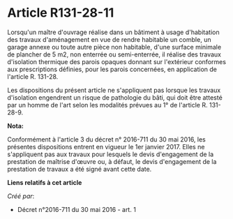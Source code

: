 # Article R131-28-11

Lorsqu'un maître d'ouvrage réalise dans un bâtiment à usage d'habitation des travaux d'aménagement en vue de rendre habitable
un comble, un garage annexe ou toute autre pièce non habitable, d'une surface minimale de plancher de 5 m2, non enterrée ou
semi-enterrée, il réalise des travaux d'isolation thermique des parois opaques donnant sur l'extérieur conformes aux
prescriptions définies, pour les parois concernées, en application de l'article R. 131-28. 

Les dispositions du présent article ne s'appliquent pas lorsque les travaux d'isolation engendrent un risque de pathologie du
bâti, qui doit être attesté par un homme de l'art selon les modalités prévues au 1° de l'article R. 131-28-9.

**Nota:**

Conformément à l'article 3 du décret n° 2016-711 du 30 mai 2016, les présentes dispositions entrent en vigueur le 1er janvier
2017. Elles ne s'appliquent pas aux travaux pour lesquels le devis d'engagement de la prestation de maîtrise d'œuvre ou, à
défaut, le devis d'engagement de la prestation de travaux a été signé avant cette date.

**Liens relatifs à cet article**

_Créé par_:

  - Décret n°2016-711 du 30 mai 2016 - art. 1
